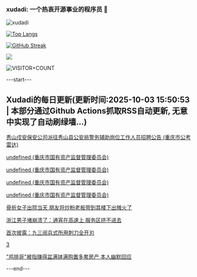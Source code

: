 ### xudadi: 一个热衷开源事业的程序员 👋

![xudadi](https://github-readme-stats-git-masterorgs-github-readme-stats-team.vercel.app/api?username=xudadi)

[![Top Langs](https://github-readme-stats.vercel.app/api/top-langs/?username=xudadi)](https://github.com/anuraghazra/github-readme-stats)

[![GitHub Streak](https://streak-stats.demolab.com?user=xudadi&locale=zh_Hans)](https://git.io/streak-stats)

![](https://raw.githubusercontent.com/xudadi/xudadi/main/assets/github-contribution-grid-snake.svg)

![VISITOR+COUNT](https://komarev.com/ghpvc/?username=xudadi&label=VISITOR+COUNT)


---start---

## Xudadi的每日更新(更新时间:2025-10-03 15:50:53 | 本部分通过Github Actions抓取RSS自动更新, 无意中实现了自动刷绿墙...)

[秀山戍安保安公司派往秀山县公安局警务辅助岗位工作人员招聘公告 (重庆市公考雷达)](https://www.gongkaoleida.com/article/2640481)

[undefined (重庆市国有资产监督管理委员会)](https://dadilab.github.io/feeds/all.xml)

[undefined (重庆市国有资产监督管理委员会)](https://dadilab.github.io/feeds/all.xml)

[undefined (重庆市国有资产监督管理委员会)](https://dadilab.github.io/feeds/all.xml)

[undefined (重庆市国有资产监督管理委员会)](https://dadilab.github.io/feeds/all.xml)

[骨折女子出院当天 朋友将炒粉老板带到其楼下出摊火了](https://m.163.com/news/article/KASPE0FS051492T3.html)

[浙江男子堵崩溃了：通宵在高速上 服务区挤不进去](https://m.163.com/news/article/KASMPDB40530JPVV.html)

[首次披露：九三阅兵式所用刺刀全开刃](https://m.163.com/news/article/KAT97I730001899O.html)

[3](https://m.163.com/touch/news/sub/domestic)

["鸡排哥"被指赚得盆满钵满购置多套房产 本人幽默回应](https://m.163.com/news/article/KAT4DKK4053469LG.html)

---end---
